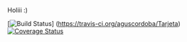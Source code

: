 Holiii :)

[![Build Status](https://travis-ci.org/aguscordoba/Tarjeta.svg?branch=master)] (https://travis-ci.org/aguscordoba/Tarjeta)
[![Coverage Status](https://coveralls.io/repos/github/aguscordoba/Tarjeta/badge.png?branch=master)](https://coveralls.io/github/aguscordoba/Tarjeta?branch=master)
